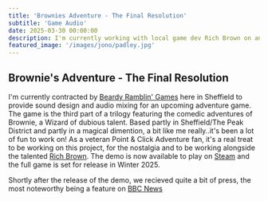 ```yaml
---
title: 'Brownies Adventure - The Final Resolution'
subtitle: 'Game Audio'
date: 2025-03-30 00:00:00
description: I'm currently working with local game dev Rich Brown on an original Point & Click Adventure game. Demo available now on Steam.
featured_image: '/images/jono/padley.jpg'
---
```


## Brownie's Adventure - The Final Resolution

I'm currently contracted by [Beardy Ramblin' Games](https://richbrown.uk/brg) here in Sheffield to provide sound design and audio mixing for an upcoming adventure game.
The game is the third part of a trilogy featuring the comedic adventures of Brownie, a Wizard of dubious talent.
Based partly in Sheffield/The Peak District and partly in a magical dimention, a bit like me really..it's been a lot of fun to work on!
As a veteran Point & Click Adventure fan, it's a real treat to be working on this project, for the nostalgia and to be working alongside the talented  [Rich Brown](https://richbrown.uk).
The demo is now available to play on [Steam](https://store.steampowered.com/app/3424080/Brownies_Adventure_The_Final_Resolution_Demo) and the full game is set for release in Winter 2025.

Shortly after the release of the demo, we recieved quite a bit of press, the most noteworthy being a feature on [BBC News](https://bbc.co.uk/news/articles/crrzdpdzqv0o) 